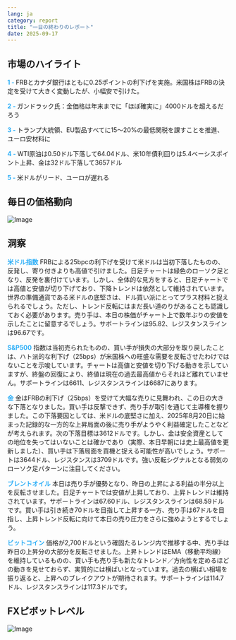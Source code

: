 ```yaml
---
lang: ja
category: report
title: "一日の終わりのレポート"
date: 2025-09-17
---
```



<h2>市場のハイライト</h2>
<strong style="color: #2caef7;">1 - </strong> FRBとカナダ銀行はともに0.25ポイントの利下げを実施。米国株はFRBの決定を受けて大きく変動したが、小幅安で引けた。

<strong style="color: #2caef7;">2 - </strong> ガンドラック氏：金価格は年末までに「ほぼ確実に」4000ドルを超えるだろう


<strong style="color: #2caef7;">3 - </strong> トランプ大統領、EU製品すべてに15～20%の最低関税を課すことを推進、ユーロ安材料に

<strong style="color: #2caef7;">4 - </strong> WTI原油は0.50ドル下落して64.04ドル、米10年債利回りは5.4ベーシスポイント上昇、金は32ドル下落して3657ドル

<strong style="color: #2caef7;">5 - </strong> 米ドルがリード、ユーロが遅れる



<h2>毎日の価格動向</h2>
<img src="https://markleighedu.github.io/img/Sep-2025/17-Sep-2025/price.jpg" alt="Image"/>

<h2>洞察</h2>
<strong style="color: #2caef7;">米ドル指数</strong> FRBによる25bpcの利下げを受けて米ドルは当初下落したものの、反発し、寄り付きよりも高値で引けました。日足チャートは緑色のローソク足となり、反発を裏付けています。しかし、全体的な見方をすると、日足チャートでは高値と安値が切り下げており、下降トレンドは依然として維持されています。世界の準備通貨である米ドルの底堅さは、ドル買い派にとってプラス材料と捉えられるでしょう。ただし、トレンド反転にはまだ長い道のりがあることも認識しておく必要があります。売り手は、本日の株価がチャート上で数年ぶりの安値を示したことに留意するでしょう。サポートラインは95.82、レジスタンスラインは96.67です。

<strong style="color: #2caef7;">S&P500</strong> 指数は当初売られたものの、買い手が損失の大部分を取り戻したことは、ハト派的な利下げ（25bps）が米国株への旺盛な需要を反転させたわけではないことを示唆しています。チャートは高値と安値を切り下げる動きを示していますが、終盤の回復により、終値は現在の過去最高値からそれほど離れていません。サポートラインは6611、レジスタンスラインは6687にあります。

<strong style="color: #2caef7;">金</strong> 金はFRBの利下げ（25bps）を受けて大幅な売りに見舞われ、この日の大きな下落となりました。買い手は反撃できず、売り手が取引を通じて主導権を握りました。この下落要因としては、米ドルの底堅さに加え、2025年8月20日に始まった記録的な一方的な上昇局面の後に売り手がようやく利益確定したことなどが考えられます。次の下落目標は3612ドルです。しかし、金は安全資産としての地位を失ってはいないことは確かであり（実際、本日早朝には史上最高値を更新しました）、買い手は下落局面を買機と捉える可能性が高いでしょう。サポートは3644ドル、レジスタンスは3709ドルです。強い反転シグナルとなる弱気のローソク足パターンに注目してください。

<strong style="color: #2caef7;">ブレントオイル</strong> 本日は売り手が優勢となり、昨日の上昇による利益の半分以上を反転させました。日足チャートでは安値が上昇しており、上昇トレンドは維持されています。サポートラインは67.60ドル、レジスタンスラインは68.59ドルです。買い手は引き続き70ドルを目指して上昇する一方、売り手は67ドルを目指し、上昇トレンド反転に向けて本日の売り圧力をさらに強めようとするでしょう。

<strong style="color: #2caef7;">ビットコイン</strong> 価格が2,700ドルという確固たるレンジ内で推移する中、売り手は昨日の上昇分の大部分を反転させました。上昇トレンドはEMA（移動平均線）を維持しているものの、買い手も売り手も新たなトレンド／方向性を定めるほどの動きを見せておらず、実質的には横ばいとなっています。過去の横ばい相場を振り返ると、上昇へのブレイクアウトが期待されます。サポートラインは114.7ドル、レジスタンスラインは117.3ドルです。



<h2>FXピボットレベル</h2>
<img src="https://markleighedu.github.io/img/Sep-2025/17-Sep-2025/pivot.jpg" alt="Image"/>